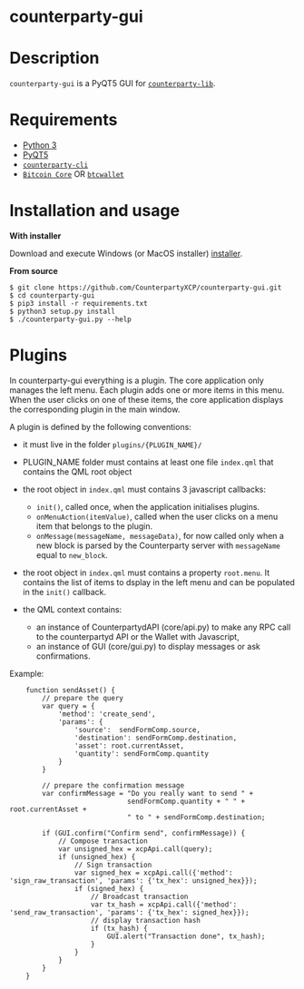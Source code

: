 counterparty-gui
================

# Description

`counterparty-gui` is a PyQT5 GUI for [`counterparty-lib`](https://github.com/CounterpartyXCP/counterpartyd).

# Requirements

* [Python 3](http://python.org)
* [PyQT5](http://www.riverbankcomputing.com/software/pyqt/download5)
* [`counterparty-cli`](https://github.com/CounterpartyXCP/counterparty-cli)
* [`Bitcoin Core`](https://bitcoin.org/en/download) OR [`btcwallet`](https://github.com/btcsuite/btcwallet)

# Installation and usage

**With installer**

Download and execute Windows (or MacOS installer) [installer](https://github.com/CounterpartyXCP/counterparty-gui/releases).

**From source**

```
$ git clone https://github.com/CounterpartyXCP/counterparty-gui.git
$ cd counterparty-gui
$ pip3 install -r requirements.txt
$ python3 setup.py install
$ ./counterparty-gui.py --help
```

# Plugins

In counterparty-gui everything is a plugin. The core application only manages the left menu. Each plugin adds one or more items in this menu. When the user clicks on one of these items, the core application displays the corresponding plugin in the main window.

A plugin is defined by the following conventions:

* it must live in the folder `plugins/{PLUGIN_NAME}/`
* PLUGIN_NAME folder must contains at least one file `index.qml` that contains the QML root object
* the root object in `index.qml` must contains 3 javascript callbacks: 
    
    - `init()`, called once, when the application initialises plugins.  
    - `onMenuAction(itemValue)`, called when the user clicks on a menu item that belongs to the plugin.
    - `onMessage(messageName, messageData)`, for now called only when a new block is parsed by the Counterparty server with `messageName` equal to `new_block`.

* the root object in `index.qml` must contains a property `root.menu`. It contains the list of items to dsplay in the left menu and can be populated in the `init()` callback. 
* the QML context contains:
    - an instance of CounterpartydAPI (core/api.py) to make any RPC call to the counterpartyd API or the Wallet with Javascript, 
    - an instance of GUI (core/gui.py) to display messages or ask confirmations.

Example:

```
	function sendAsset() {
		// prepare the query
        var query = {
            'method': 'create_send',
            'params': {
                'source':  sendFormComp.source,
                'destination': sendFormComp.destination,
                'asset': root.currentAsset,
                'quantity': sendFormComp.quantity
            }
        }

        // prepare the confirmation message
        var confirmMessage = "Do you really want to send " +
                             sendFormComp.quantity + " " + root.currentAsset +
                             " to " + sendFormComp.destination;

        if (GUI.confirm("Confirm send", confirmMessage)) {
            // Compose transaction
            var unsigned_hex = xcpApi.call(query);
            if (unsigned_hex) {
                // Sign transaction
                var signed_hex = xcpApi.call({'method': 'sign_raw_transaction', 'params': {'tx_hex': unsigned_hex}});
                if (signed_hex) {
                    // Broadcast transaction
                    var tx_hash = xcpApi.call({'method': 'send_raw_transaction', 'params': {'tx_hex': signed_hex}});
                    // display transaction hash
                    if (tx_hash) {
                        GUI.alert("Transaction done", tx_hash);
                    }
                }
            }
        }
    }
```





